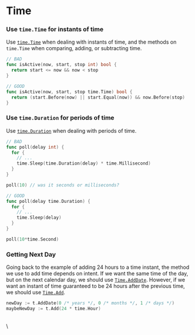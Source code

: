 # Time

### **Use `time.Time` for instants of time**

Use [`time.Time`](https://golang.org/pkg/time/#Time) when dealing with instants of time, and the methods on `time.Time` when comparing, adding, or subtracting time.

```go
// BAD
func isActive(now, start, stop int) bool {
  return start <= now && now < stop
}
```

```go
// GOOD
func isActive(now, start, stop time.Time) bool {
  return (start.Before(now) || start.Equal(now)) && now.Before(stop)
}
```

### **Use `time.Duration` for periods of time**

Use [`time.Duration`](https://golang.org/pkg/time/#Duration) when dealing with periods of time.

```go
// BAD
func poll(delay int) {
  for {
    // ...
    time.Sleep(time.Duration(delay) * time.Millisecond)
  }
}

poll(10) // was it seconds or milliseconds?
```

```go
// GOOD
func poll(delay time.Duration) {
  for {
    // ...
    time.Sleep(delay)
  }
}

poll(10*time.Second)
```

### Getting Next Day

Going back to the example of adding 24 hours to a time instant, the method we use to add time depends on intent. If we want the same time of the day, but on the next calendar day, we should use [`Time.AddDate`](https://golang.org/pkg/time/#Time.AddDate). However, if we want an instant of time guaranteed to be 24 hours after the previous time, we should use [`Time.Add`](https://golang.org/pkg/time/#Time.Add).

```go
newDay := t.AddDate(0 /* years */, 0 /* months */, 1 /* days */)
maybeNewDay := t.Add(24 * time.Hour)
```

\
\
